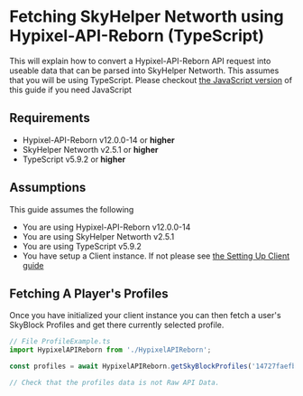 # Fetching SkyHelper Networth using Hypixel-API-Reborn (TypeScript)

This will explain how to convert a Hypixel-API-Reborn API request into useable data that can be parsed into SkyHelper
Networth. This assumes that you will be using TypeScript. Please checkout
[the JavaScript version](../JavaScript/SkyHelperNetWorth.md) of this guide if you need JavaScript

## Requirements

- Hypixel-API-Reborn v12.0.0-14 or **higher**
- SkyHelper Networth v2.5.1 or **higher**
- TypeScript v5.9.2 or **higher**

## Assumptions

This guide assumes the following

- You are using Hypixel-API-Reborn v12.0.0-14
- You are using SkyHelper Networth v2.5.1
- You are using TypeScript v5.9.2
- You have setup a Client instance. If not please see [the Setting Up Client guide](../SettingUpClient/Guide.md)

## Fetching A Player's Profiles

Once you have initialized your client instance you can then fetch a user's SkyBlock Profiles and get there currently
selected profile.

```TypeScript
// File ProfileExample.ts
import HypixelAPIReborn from './HypixelAPIReborn';

const profiles = await HypixelAPIReborn.getSkyBlockProfiles('14727faefbdc4aff848cd2713eb9939e');

// Check that the profiles data is not Raw API Data.
if (profiles.isRaw()) throw new Error('Player data is Raw Data.');

const selectedProfile = profiles.selectedProfile;
// Check that the player has a selectedProfile.
if (selectedProfile === undefined) throw new Error("Player doesn't have a skyblock profile selected.");

console.log(selectedProfile);
```

## Fetching A Player's Museum

Once you have found the user's selected profile you will be required to get that player's museum data

```TypeScript
// File MuseumExample.ts
import HypixelAPIReborn from './HypixelAPIReborn';

const museum = await HypixelAPIReborn.getSkyBlockMuseum(selectedProfile.profileId, { raw: true });

// Check that the requested data is raw.
if (!museum.isRaw()) throw new Error('Museum data is not Raw Data.');

// Check that the player has API on.
const museumProfile = museum.data.members[selectedProfile.me.uuid];
if (museumProfile === undefined) throw new Error('Player has museum API off.');

console.log(museumProfile);
```

## Creating a NetworthCalculator

Once you have found the user's selected profile and there museum data we need to parse the SkyblockProfile into useable
data for the Networth Calculator

```TypeScript
// File CalculatorExample.ts
import { PrepareSkyBlockProfileForSkyHelperNetworth } from 'hypixel-api-reborn';
import { ProfileNetworthCalculator } from 'skyhelper-networth';

// Reparse the profile data so that SkyHelper can read it and use it
const profileData = PrepareSkyBlockProfileForSkyHelperNetworth(selectedProfile);

// Create the Networth calculator
const networthCalculator = new ProfileNetworthCalculator(profileData, museumProfile, selectedProfile.banking.balance);
```

## Calculating a Player's Networth

Once we have the Networth Calculator we can calculate the player's networth

```TypeScript
// File NetworthExample.ts
import { PrepareSkyBlockProfileForSkyHelperNetworth } from 'hypixel-api-reborn';
import { ProfileNetworthCalculator } from 'skyhelper-networth';

// Fetch the Networth
const networthData = await networthCalculator.getNetworth({ onlyNetworth: true });
console.log(networthData);
```

## Code

The resulting code can be found at
[Code/src/](https://github.com/Hypixel-API-Reborn/hypixel-api-reborn/blob/master/docs/TypeScript/SkyHelperNetworth/Code/src/)
